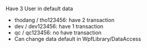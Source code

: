Have 3 User in default data
- thodang / tho123456: have 2 transaction
- dev / dev123456: have 1 transaction
- qc / qc123456: no have transaction
- Can change data default in WpfLibrary/DataAccess
